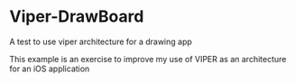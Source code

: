 # Viper-DrawBoard
A test to use viper architecture for a drawing app

This example is an exercise to improve my use of VIPER as an architecture for an iOS application
